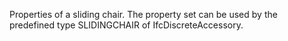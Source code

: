 Properties of a sliding chair. The property set can be used by the predefined type SLIDINGCHAIR of IfcDiscreteAccessory.